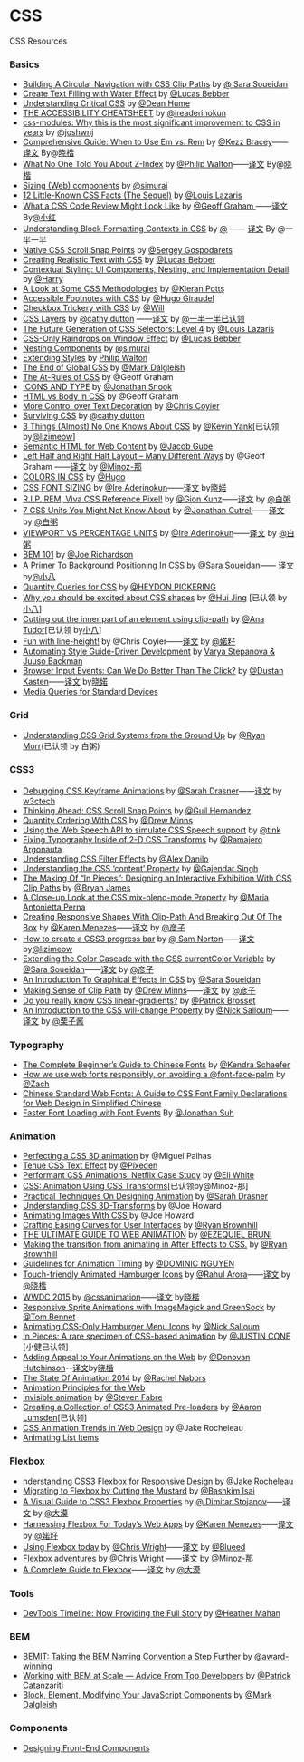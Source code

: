 # CSS
CSS  Resources

### Basics

- [Building A Circular Navigation with CSS Clip Paths](https://css-tricks.com/building-a-circular-navigation-with-css-clip-paths/) by [@ Sara Soueidan](http://sarasoueidan.com/)
- [Create Text Filling with Water Effect](https://blogs.adobe.com/dreamweaver/2015/08/create-a-text-filling-with-water-effect.html) by [@Lucas Bebber](https://blogs.adobe.com/dreamweaver/author/lucas-bebber)
- [Understanding Critical CSS](http://www.smashingmagazine.com/2015/08/understanding-critical-css/) by [@Dean Hume](http://www.smashingmagazine.com/author/dean-hume/)
- [THE ACCESSIBILITY CHEATSHEET](http://bitsofco.de/2015/the-accessibility-cheatsheet/) by [@ireaderinokun](https://twitter.com/ireaderinokun)
- [css-modules: Why this is the most significant improvement to CSS in years](http://x-team.com/2015/08/css-modules-a-new-way-to-css/) by [@joshwnj](https://twitter.com/joshwnj)
- [Comprehensive Guide: When to Use Em vs. Rem](http://webdesign.tutsplus.com/tutorials/comprehensive-guide-when-to-use-em-vs-rem--cms-23984) by [@Kezz Bracey](http://tutsplus.com/authors/kezz-bracey)——[译文](http://www.w3cplus.com/css/when-to-use-em-vs-rem.html) By@[晓楷](http://helkyle.com)
- [What No One Told You About Z-Index](http://philipwalton.com/articles/what-no-one-told-you-about-z-index/)  by [@Philip Walton](http://philipwalton.com/)——[译文](http://www.w3cplus.com/css/what-no-one-told-you-about-z-index.html) By@[晓楷](http://helkyle.com)
- [Sizing (Web) components](https://medium.com/@simurai/sizing-web-components-8f433689736f) by [@simurai](https://medium.com/@simurai)
- [12 Little-Known CSS Facts (The Sequel)](http://www.sitepoint.com/12-little-known-css-facts-the-sequel/) by [@Louis Lazaris](http://www.sitepoint.com/author/louis-lazaris1/)
- [What a CSS Code Review Might Look Like](https://css-tricks.com/what-a-css-code-review-might-look-like/) by [@Geoff Graham ](https://css-tricks.com/author/geoffreygrahamgmail-com/)——[译文](http://www.w3cplus.com/css/what-a-css-code-review-might-look-like.html) By[@小红](http://weibo.com/u/3788884187)
- [Understanding Block Formatting Contexts in CSS](http://www.sitepoint.com/understanding-block-formatting-contexts-in-css/) by [@](http://www.sitepoint.com/author/rkumar/) —— [译文](http://www.w3cplus.com/css/understanding-block-formatting-contexts-in-css.html) By @一半一半
- [Native CSS Scroll Snap Points](http://blog.gospodarets.com/css-scroll-snap/) by [@Sergey Gospodarets](http://blog.gospodarets.com/)
- [Creating Realistic Text with CSS](http://blogs.adobe.com/dreamweaver/2015/06/creating-realistic-text-with-css.html) by [@Lucas Bebber](http://blogs.adobe.com/dreamweaver/author/lucas-bebber)
- [Contextual Styling: UI Components, Nesting, and Implementation Detail](http://csswizardry.com/2015/06/contextual-styling-ui-components-nesting-and-implementation-detail/) by [@Harry](http://twitter.com/csswizardry)
- [A Look at Some CSS Methodologies](http://sixrevisions.com/css/css-methodologies/) by [@Kieran Potts](http://www.kieranpotts.com/)
- [Accessible Footnotes with CSS](http://www.sitepoint.com/accessible-footnotes-css/) by [@Hugo Giraudel](http://www.sitepoint.com/author/hgiraudel/)
- [Checkbox Trickery with CSS](http://codersblock.com/blog/checkbox-trickery-with-css/) by [@Will](https://twitter.com/lonekorean)
- [CSS Layers](https://medium.com/@cathy_dutton/css-layers-afff4ae66649) by [@cathy dutton](https://medium.com/@cathy_dutton) ——[译文](http://www.w3cplus.com/css/css-layers.html) by [@一半一半已认领](https://github.com/heweixiao)
- [The Future Generation of CSS Selectors: Level 4](http://www.sitepoint.com/future-generation-css-selectors-level-4/) by [@Louis Lazaris](http://www.sitepoint.com/author/louis-lazaris1/)
- [CSS-Only Raindrops on Window Effect](http://blogs.adobe.com/dreamweaver/2015/06/css-only-raindrops-on-window-effect.html) by [@Lucas Bebber](http://blogs.adobe.com/dreamweaver/author/lucas-bebber)
- [Nesting Components](http://simurai.com/blog/2015/05/11/nesting-components/) by [@simurai](https://twitter.com/simurai)
- [Extending Styles](http://philipwalton.com/articles/extending-styles/) by [Philip Walton](http://philipwalton.com/)
- [The End of Global CSS](https://medium.com/seek-ui-engineering/the-end-of-global-css-90d2a4a06284) by [@Mark Dalgleish](https://medium.com/@markdalgleish)
- [The At-Rules of CSS](https://css-tricks.com/the-at-rules-of-css/) by @Geoff Graham
- [ICONS AND TYPE](http://snook.ca/archives/html_and_css/icons-and-type) by [@Jonathan Snook](http://snook.ca/)
- [HTML vs Body in CSS](https://css-tricks.com/html-vs-body-in-css/) by @Geoff Graham
- [More Control over Text Decoration](https://css-tricks.com/more-control-over-text-decoration/) by [@Chris Coyier](https://css-tricks.com)
- [Surviving CSS](https://medium.com/@cathy_dutton/surviving-css-be306ef3de6d) by [@cathy dutton](https://medium.com/@cathy_dutton)
- [3 Things (Almost) No One Knows About CSS](http://www.sitepoint.com/3-things-almost-one-knows-css/)  by [@Kevin Yank](http://www.sitepoint.com/author/kevin-yank/)[已认领 by[@lizimeow](https://github.com/lizimeow)]
- [Semantic HTML for Web Content](http://sixrevisions.com/html/semantic-html-web-content/) by [@Jacob Gube](http://twitter.com/sixrevisions)
- [Left Half and Right Half Layout – Many Different Ways](https://css-tricks.com/left-and-right/) by @Geoff Graham ——[译文](http://www.w3cplus.com/css/left-and-right.html)  by [@Minoz-那](http://www.w3cplus.com/blogs/Minoz)
- [COLORS IN CSS](http://hugogiraudel.com/2012/11/27/css-colors/) by [@Hugo](http://hugogiraudel.com/)
- [CSS FONT SIZING](http://bitsofco.de/2015/css-font-sizing/) by [@Ire Aderinokun](http://www.ireaderinokun.com/)——[译文](http://www.w3cplus.com/css/css-font-sizing.html) by[晓婼](http://weibo.com/3315650703/)
- [R.I.P. REM, Viva CSS Reference Pixel!](https://mindtheshift.wordpress.com/2015/04/02/r-i-p-rem-viva-css-reference-pixel/) by [@Gion Kunz](https://mindtheshift.wordpress.com/about/)——[译文](http://www.w3cplus.com/css/r-i-p-rem-viva-css-reference-pixel.html) by [@白粥](https://github.com/baizhou)
- [7 CSS Units You Might Not Know About](http://webdesign.tutsplus.com/articles/7-css-units-you-might-not-know-about--cms-22573) by [@Jonathan Cutrell](http://tutsplus.com/authors/jonathan-cutrell)——[译文](http://www.w3cplus.com/css/7-css-units-you-might-not-know-about.html) by [@白粥](https://github.com/baizhou)
- [VIEWPORT VS PERCENTAGE UNITS](http://bitsofco.de/2015/viewport-vs-percentage-units/) by [@Ire Aderinokun](http://www.ireaderinokun.com/)——[译文](http://www.w3cplus.com/css/viewport-vs-percentage-units.html) by [@白粥](https://github.com/baizhou)
- [BEM 101](https://css-tricks.com/bem-101/) by [@Joe Richardson](http://lifes.gd/)
- [A Primer To Background Positioning In CSS](http://blogs.adobe.com/dreamweaver/2015/03/a-primer-to-background-positioning-in-css.html#.VRfqFZOUfmx) by [@Sara Soueidan](http://blogs.adobe.com/dreamweaver/author/sara-soueidan)—— [译文](http://www.w3cplus.com/css/a-primer-to-background-positioning-in-css.html) by[@小八](https://github.com/tianzhipeng-git)
- [Quantity Queries for CSS](http://alistapart.com/article/quantity-queries-for-css) by [@HEYDON PICKERING](http://alistapart.com/author/heydonworks)
- [Why you should be excited about CSS shapes](http://www.chenhuijing.com/blog/why-you-should-be-excited-about-css-shapes/) by [@Hui Jing](https://github.com/huijing) [已认领 by[小八](https://github.com/tianzhipeng-git)]
- [Cutting out the inner part of an element using clip-path](https://css-tricks.com/cutting-inner-part-element-using-clip-path/) by [@Ana Tudor](https://twitter.com/thebabydino)[已认领 by[小八](https://github.com/tianzhipeng-git)]
- [Fun with line-height!](https://css-tricks.com/fun-line-height/) by @Chris Coyier——[译文](http://www.w3cplus.com/css/fun-line-height.html) by [@婼籽](http://weibo.com/3315650703/)
- [Automating Style Guide-Driven Development](http://www.smashingmagazine.com/2015/03/05/automating-style-guide-driven-development/) by [Varya Stepanova & Juuso Backman](http://www.smashingmagazine.com/author/varyastepanovajuusobackman/)
- [Browser Input Events: Can We Do Better Than The Click?](http://www.smashingmagazine.com/2015/03/20/better-browser-input-events/) by [@Dustan Kasten](http://www.smashingmagazine.com/author/dustankasten/)——[译文](http://www.w3cplus.com/css3/better-browser-input-events.html) by[晓婼](http://weibo.com/3315650703/)
- [Media Queries for Standard Devices](https://css-tricks.com/snippets/css/media-queries-for-standard-devices/)

### Grid

- [Understanding CSS Grid Systems from the Ground Up](http://www.sitepoint.com/understanding-css-grid-systems/) by [@Ryan Morr](http://www.sitepoint.com/author/rmorr/)(已认领 by 白粥)


### CSS3

- [Debugging CSS Keyframe Animations](https://css-tricks.com/debugging-css-keyframe-animations/) by [@Sarah Drasner](https://css-tricks.com/author/sdrasner/)——[译文](http://www.w3cplus.com/css3/debugging-css-keyframe-animations.html) by [w3ctech](https://css-tricks.com/debugging-css-keyframe-animations/)
- [Thinking Ahead: CSS Scroll Snap Points](http://blog.teamtreehouse.com/css-scroll-snap-points) by [@Guil Hernandez](http://blog.teamtreehouse.com/author/guillermohernandez)
- [Quantity Ordering With CSS](http://www.smashingmagazine.com/2015/07/14/quantity-ordering-with-css/) by [@Drew Minns](http://www.smashingmagazine.com/author/drewminns/)
- [Using the Web Speech API to simulate CSS Speech support](http://tink.uk/using-the-web-speech-api-to-simulate-css-speech-support/) by [@tink](https://twitter.com/LeonieWatson)
- [Fixing Typography Inside of 2-D CSS Transforms](http://www.useragentman.com/blog/2014/05/04/fixing-typography-inside-of-2-d-css-transforms/) by [@Ramajero Argonauta](http://ksesocss.blogspot.com/)
- [Understanding CSS Filter Effects](http://www.html5rocks.com/en/tutorials/filters/understanding-css/) by [@Alex Danilo](http://www.html5rocks.com/profiles/#alexdanilo)
- [Understanding the CSS ‘content’ Property](http://www.sitepoint.com/understanding-css-content-property/) by [@Gajendar Singh](http://www.sitepoint.com/author/gsingh/)
- [The Making Of “In Pieces”: Designing an Interactive Exhibition With CSS Clip Paths](http://www.smashingmagazine.com/2015/06/02/the-making-of-in-pieces/) by [@Bryan James](http://www.smashingmagazine.com/author/bryanjames/)
- [A Close-up Look at the CSS mix-blend-mode Property](http://www.sitepoint.com/close-up-css-mix-blend-mode-property/) by [@Maria Antonietta Perna](http://www.sitepoint.com/author/mperna/)
- [Creating Responsive Shapes With Clip-Path And Breaking Out Of The Box](http://www.smashingmagazine.com/2015/05/11/creating-responsive-shapes-with-clip-path/) by [@Karen Menezes](http://www.smashingmagazine.com/author/karenmenezes/)——[译文](http://www.w3cplus.com/css3/creating-responsive-shapes-with-clip-path.html) by [@彦子](http://weibo.com/793617505sy)
- [How to create a CSS3 progress bar](http://www.developerdrive.com/2015/05/how-to-create-a-css3-progress-bar/) by [@ Sam Norton](http://www.developerdrive.com/author/Sam-Norton)——[译文](http://www.w3cplus.com/css3/how-to-create-a-css3-progress-bar.html) by[@lizimeow](https://github.com/lizimeow)
- [Extending the Color Cascade with the CSS currentColor Variable](http://blogs.adobe.com/dreamweaver/2015/02/extending-the-color-cascade-with-the-css-currentcolor-variable.html) by [@Sara Soueidan](http://blogs.adobe.com/dreamweaver/author/sara-soueidan)——[译文](http://www.w3cplus.com/css3/extending-the-color-cascade-with-the-css-currentcolor-variable.html)  by [@彦子](http://weibo.com/793617505sy)
- [An Introduction To Graphical Effects in CSS](http://blogs.adobe.com/dreamweaver/2015/04/an-introduction-to-graphical-effects-in-css.html) by [@Sara Soueidan](http://blogs.adobe.com/dreamweaver/author/sara-soueidan)
- [Making Sense of Clip Path](https://medium.com/@drewisthe/using-making-sense-of-clip-path-cf651676438c) by [@Drew Minns](https://medium.com/@drewisthe)——[译文](http://www.w3cplus.com/css3/using-making-sense-of-clip-path.html) by [@彦子](http://weibo.com/793617505sy)
- [Do you really know CSS linear-gradients?](https://medium.com/@patrickbrosset/do-you-really-understand-css-linear-gradients-631d9a895caf) by [@Patrick Brosset](https://medium.com/@patrickbrosset)
- [An Introduction to the CSS will-change Property](http://www.sitepoint.com/introduction-css-will-change-property/) by [@Nick Salloum](http://www.sitepoint.com/author/nsalloum/)——[译文](http://www.w3cplus.com/css3/introduction-css-will-change-property.html) by [@栗子酱](http://weibo.com/u/2269025244)

### Typography

- [The Complete Beginner’s Guide to Chinese Fonts](http://webdesign.tutsplus.com/articles/the-complete-beginners-guide-to-chinese-fonts--cms-23444) by [@Kendra Schaefer](http://tutsplus.com/authors/kendra-schaefer)
- [How we use web fonts responsibly, or, avoiding a @font-face-palm](http://www.filamentgroup.com/lab/font-loading.html) by [@Zach](http://www.filamentgroup.com/about/#zach-leatherman)
- [Chinese Standard Web Fonts: A Guide to CSS Font Family Declarations for Web Design in Simplified Chinese](http://www.kendraschaefer.com/2012/06/chinese-standard-web-fonts-the-ultimate-guide-to-css-font-family-declarations-for-web-design-in-simplified-chinese/)
- [Faster Font Loading with Font Events](https://jonsuh.com/blog/font-loading-with-font-events/) By [@Jonathan Suh](https://jonsuh.com/blog/font-loading-with-font-events/)

### Animation

- [Perfecting a CSS 3D animation](https://subvisual.co/blog/posts/62-perfecting-a-css-3d-animation) by @Miguel Palhas
- [Tenue CSS Text Effect](http://themes-pixeden.com/playground/text/tenue/) by [@Pixeden](http://pixeden.com/)
- [Performant CSS Animations: Netflix Case Study](http://eng.wealthfront.com/2015/06/implementing-netflix-redesign.html) by [@Eli White](http://www.blogger.com/profile/11365234386587404375)
- [CSS: Animation Using CSS Transforms](http://www.the-art-of-web.com/css/css-animation/)[已认领by@Minoz-那]
- [Practical Techniques On Designing Animation](http://www.smashingmagazine.com/2015/06/08/practical-techniques-on-designing-animation/) by [@Sarah Drasner](http://www.smashingmagazine.com/author/sarahdrasner/)
- [Understanding CSS 3D-Transforms](http://pencilscoop.com/2014/04/understanding-css-3d-transforms) by @Joe Howard
- [Animating Images With CSS ](http://pencilscoop.com/2014/04/animating-images-with-css-keyframes) by @Joe Howard
- [Crafting Easing Curves for User Interfaces](https://medium.com/@ryan_brownhill/crafting-easing-curves-for-user-interfaces-34f39e1b4a43) by [@Ryan Brownhill](https://medium.com/@ryan_brownhill)
- [THE ULTIMATE GUIDE TO WEB ANIMATION](http://www.webdesignerdepot.com/2015/05/the-ultimate-guide-to-web-animation/) by [@EZEQUIEL BRUNI](http://www.webdesignerdepot.com/author/Ezequiel-Bruni)
- [Making the transition from animating in After Effects to CSS.](https://medium.com/@ryan_brownhill/after-effects-to-css-79225c1d767e) by [@Ryan Brownhill](https://medium.com/@ryan_brownhill)
- [Guidelines for Animation Timing](http://blog.percolatestudio.com/design/animation-timing-guidelines/) by [@DOMINIC NGUYEN](http://blog.percolatestudio.com/author/dom/)
- [Touch-friendly Animated Hamburger Icons](http://w3bits.com/animated-hamburger-icons/) by [@Rahul Arora](http://twitter.com/w3bits)——[译文](http://www.w3cplus.com/css3/animated-hamburger-icons.html) by [@晓楷](http://helkyle.com)
- [WWDC 2015](https://cssanimation.rocks/wwdc15/) by [@cssanimation](https://twitter.com/cssanimation)——[译文](http://www.w3cplus.com/css3/wwdc15.html) by[晓楷](http://helkyle.com)
- [Responsive Sprite Animations with ImageMagick and GreenSock](http://www.sitepoint.com/responsive-sprite-animations-imagemagick-greensock/) by [@Tom Bennet](http://www.sitepoint.com/author/tbennet/)
- [Animating CSS-Only Hamburger Menu Icons](http://speckyboy.com/2015/04/02/animating-css-only-hamburger-menu-icons/) by [@Nick Salloum](http://speckyboy.com/author/nick-salloum/)
- [In Pieces: A rare specimen of CSS-based animation](http://motionographer.com/2015/03/19/in-pieces-a-rare-specimen-of-css-based-animation/) by [@JUSTIN CONE](http://justincone.com/) [小健已认领]
- [Adding Appeal to Your Animations on the Web](http://webdesign.tutsplus.com/tutorials/adding-appeal-to-your-animations-on-the-web--cms-23649) by [@Donovan Hutchinson](http://tutsplus.com/authors/donovan-hutchinson)--[译文](http://www.w3cplus.com/css3/adding-appeal-to-your-animations-on-the-web.html)by[晓楷](http://helkyle.com)
- [The State Of Animation 2014](http://www.smashingmagazine.com/2014/11/18/the-state-of-animation-2014/) by [@Rachel Nabors](http://www.smashingmagazine.com/author/rachelnabors/)
- [Animation Principles for the Web](https://cssanimation.rocks/principles/)
- [Invisible animation](https://medium.com/@stevenfabre/invisible-animation-ffa27d0b77e5) by [@Steven Fabre](https://medium.com/@stevenfabre)
- [Creating a Collection of CSS3 Animated Pre-loaders](http://webdesign.tutsplus.com/tutorials/creating-a-collection-of-css3-animated-pre-loaders--cms-21978) by [@Aaron Lumsden](http://tutsplus.com/authors/aaron-lumsden)[已认领]
- [CSS Animation Trends in Web Design](http://marketblog.envato.com/trends/css-animation-trends-in-web-design/) by @Jake Rocheleau
- [Animating List Items](https://cssanimation.rocks/list-items/)

### Flexbox

- [nderstanding CSS3 Flexbox for Responsive Design](http://marketblog.envato.com/learn-something-new/css3-flexbox/) by [@Jake Rocheleau](http://marketblog.envato.com/author/jake-rocheleau/)
- [Migrating to Flexbox by Cutting the Mustard](http://www.sitepoint.com/migrating-flexbox-cutting-mustard/) by [@Bashkim Isai](http://www.sitepoint.com/author/bashaus/)
- [A Visual Guide to CSS3 Flexbox Properties](https://scotch.io/tutorials/a-visual-guide-to-css3-flexbox-properties) by [@ Dimitar Stojanov](https://scotch.io/author/dimitar)——[译文](http://www.w3cplus.com/css3/a-visual-guide-to-css3-flexbox-properties.html) by [@大漠](http://www.w3cplus.com)
- [Harnessing Flexbox For Today’s Web Apps](http://www.smashingmagazine.com/2015/03/02/harnessing-flexbox-for-todays-web-apps/) by [@Karen Menezes](http://www.smashingmagazine.com/author/karenmenezes/)——[译文](http://www.w3cplus.com/css3/harnessing-flexbox-for-todays-web-apps.html) by [@婼籽](http://weibo.com/3315650703/)
- [Using Flexbox today](http://chriswrightdesign.com/experiments/using-flexbox-today/) by [@Chris Wright](https://github.com/chriswrightdesign)——[译文](http://www.w3cplus.com/css3/using-flexbox-today.html) by [@Blueed](http://weibo.com/blueed)
- [Flexbox adventures](http://chriswrightdesign.com/experiments/flexbox-adventures/) by [@Chris Wright](https://github.com/chriswrightdesign) ——[译文](http://www.w3cplus.com/css3/flexbox-adventures.html) by [@Minoz-那](http://www.w3cplus.com/blogs/minoz)
- [A Complete Guide to Flexbox](https://css-tricks.com/snippets/css/a-guide-to-flexbox/)——[译文](http://www.w3cplus.com/css3/a-guide-to-flexbox-new.html) by [@大漠](http://www.w3cplus.com)

### Tools

- [DevTools Timeline: Now Providing the Full Story](http://updates.html5rocks.com/2015/04/devtools-timeline-improvements) by [@Heather Mahan](http://www.html5rocks.com/profiles/#heathermahan)

### BEM

- [BEMIT: Taking the BEM Naming Convention a Step Further](http://csswizardry.com/2015/08/bemit-taking-the-bem-naming-convention-a-step-further/) by [@award-winning](https://thenetawards.com/previous-winners/)
- [Working with BEM at Scale — Advice From Top Developers](http://www.sitepoint.com/working-bem-scale-advice-top-developers/) by [@Patrick Catanzariti](http://www.sitepoint.com/author/pcatanzariti/)
- [Block, Element, Modifying Your JavaScript Components](https://medium.com/seek-ui-engineering/block-element-modifying-your-javascript-components-d7f99fcab52b) by [@Mark Dalgleish](https://medium.com/@markdalgleish)

### Components

- [Designing Front-End Components](http://ponyfoo.com/articles/designing-front-end-components)


